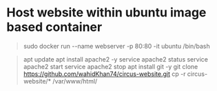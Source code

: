 # Host website within ubuntu image based container
> sudo docker run --name webserver -p 80:80 -it ubuntu /bin/bash

  > apt update
  > apt install apache2 -y 
  > service apache2 status
  > service apache2 start
  > service apache2 stop
  > apt install git -y
  > git clone https://github.com/wahidKhan74/circus-website.git
  > cp -r circus-website/* /var/www/html/
  